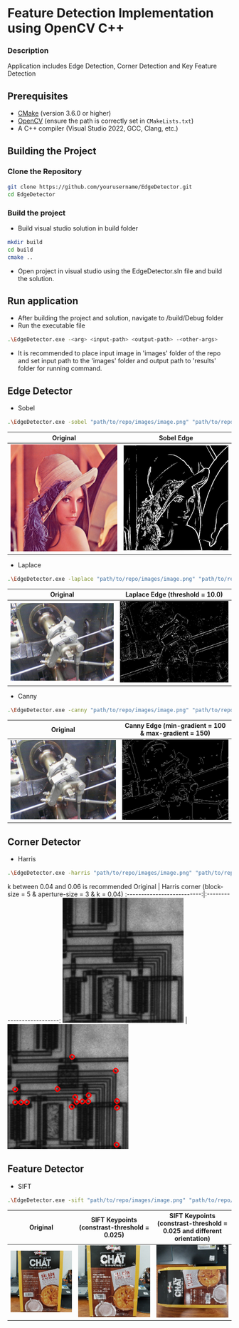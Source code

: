 # Feature Detection Implementation using OpenCV C++

### Description
Application includes Edge Detection, Corner Detection and Key Feature Detection

## Prerequisites

- [CMake](https://cmake.org/download/) (version 3.6.0 or higher)
- [OpenCV](https://opencv.org/releases/) (ensure the path is correctly set in `CMakeLists.txt`)
- A C++ compiler (Visual Studio 2022, GCC, Clang, etc.)

## Building the Project

### Clone the Repository

```sh
git clone https://github.com/yourusername/EdgeDetector.git
cd EdgeDetector
```

### Build the project
- Build visual studio solution in build folder
```sh
mkdir build
cd build
cmake ..
```
- Open project in visual studio using the EdgeDetector.sln file and build the solution.

## Run application
- After building the project and solution, navigate to /build/Debug folder
- Run the executable file
```sh
.\EdgeDetector.exe -<arg> <input-path> <output-path> -<other-args>
```
- It is recommended to place input image in 'images' folder of the repo and set input path to the 'images' folder and output path to 'results' folder for running command.

## Edge Detector
- Sobel
```sh
.\EdgeDetector.exe -sobel "path/to/repo/images/image.png" "path/to/repo/results/out_image.png"
```
Original | Sobel Edge
:--------------------------:|:--------------------------:
![](./images/Lenna.png) | ![](./results/sobel_edge_lenna.png)

- Laplace
```sh
.\EdgeDetector.exe -laplace "path/to/repo/images/image.png" "path/to/repo/results/out_image.png" <threshold>
```
Original | Laplace Edge (threshold = 10.0)
:--------------------------:|:--------------------------:
![](./images/Valve.png) | ![](./results/laplace_edge_Valve.png)

- Canny
```sh
.\EdgeDetector.exe -canny "path/to/repo/images/image.png" "path/to/repo/results/out_image.png" <min-gradient> <max-gradient>
```
Original | Canny Edge (min-gradient = 100 & max-gradient = 150)
:--------------------------:|:--------------------------:
![](./images/Valve.png) | ![](./results/canny_edge_Valve.png)

## Corner Detector
- Harris
```sh
.\EdgeDetector.exe -harris "path/to/repo/images/image.png" "path/to/repo/results/out_image.png" <block-size> <aperture-size> <k>
```
k between 0.04 and 0.06 is recommended
Original | Harris corner (block-size = 5 & aperture-size = 3 & k = 0.04)
:--------------------------:|:--------------------------:
![](./images/circuit.png) | ![](./results/harris_corner_circuit.png)

## Feature Detector
- SIFT
```sh
.\EdgeDetector.exe -sift "path/to/repo/images/image.png" "path/to/repo/results/out_image.png" <contrast-threshold>
```
Original | SIFT Keypoints (constrast-threshold = 0.025) | SIFT Keypoints (constrast-threshold = 0.025 and different orientation)
:-------------------------:|:-------------------------:|:------------------------:
![](./images/box1.jpg) | ![](./results/sift_box1.jpg) | ![](./results/sift_box2.jpg)
